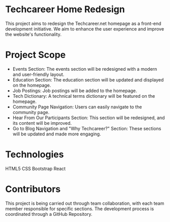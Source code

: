 # Techcareer Home Redesign
This project aims to redesign the Techcareer.net homepage as a front-end development initiative. We aim to enhance the user experience and improve the website's functionality.

# Project Scope
- Events Section: The events section will be redesigned with a modern and user-friendly layout.
- Education Section: The education section will be updated and displayed on the homepage.
- Job Postings: Job postings will be added to the homepage.
- Tech Dictionary: A technical terms dictionary will be featured on the homepage.
- Community Page Navigation: Users can easily navigate to the community page.
- Hear From Our Participants Section: This section will be redesigned, and its content will be improved.
- Go to Blog Navigation and "Why Techcareer?" Section: These sections will be updated and made more engaging.

# Technologies
HTML5
CSS
Bootstrap
React

# Contributors
This project is being carried out through team collaboration, with each team member responsible for specific sections. The development process is coordinated through a GitHub Repository.

